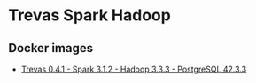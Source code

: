 # Trevas Spark Hadoop

## Docker images

- [Trevas 0.4.1 - Spark 3.1.2 - Hadoop 3.3.3 - PostgreSQL 42.3.3](https://hub.docker.com/layers/238107404/inseefrlab/spark-hadoop/trevas-0.4.1-spark-3.2.1-hadoop-3.3.1-postgresql-42.3.3/images/sha256-b67bf0c29d7388ae36f062fb015a4e04c3a8189b386e37e069081ee9475a55ec?context=repo)

